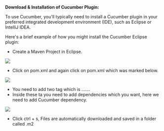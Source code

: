 ﻿**Download & Installation of Cucumber Plugin:**

To use Cucumber, you'll typically need to install a Cucumber plugin in your preferred integrated development environment (IDE), such as Eclipse or IntelliJ IDEA. 

Here's a brief example of how you might install the Cucumber Eclipse plugin:

- Create a Maven Project in Eclipse.

![](Aspose.Words.37a3fbd5-c036-4991-a187-68acbabc08d3.001.png)

- Click on pom.xml and again click on pom.xml which was marked below.

![](Aspose.Words.37a3fbd5-c036-4991-a187-68acbabc08d3.002.png)

- You need to add two tag which is <dependencies>……. </dependencies>
- Inside these ta you need to add dependencies which you want, here we need to add Cucumber dependency.

![](Aspose.Words.37a3fbd5-c036-4991-a187-68acbabc08d3.003.png)

- Click ctrl + s, Files are automatically downloaded and saved in a folder called .m2
